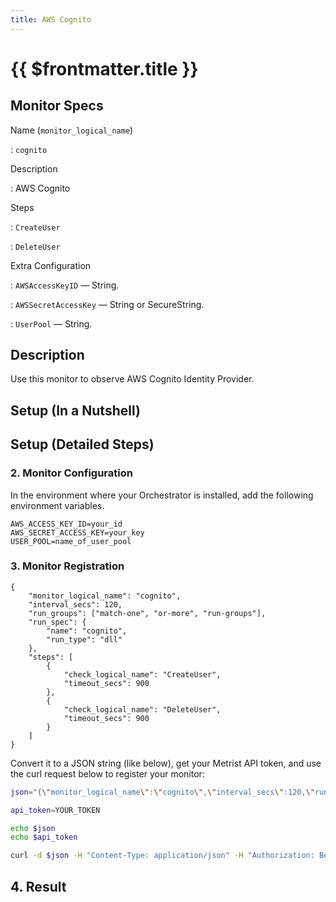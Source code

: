 ```yaml
---
title: AWS Cognito
---
```


# {{ $frontmatter.title }}

## Monitor Specs

Name (`monitor_logical_name`)

: `cognito`

Description

: AWS Cognito

Steps

: `CreateUser`

: `DeleteUser`

Extra Configuration

: `AWSAccessKeyID` — String.

: `AWSSecretAccessKey` — String or SecureString.

: `UserPool` — String.

## Description

Use this monitor to observe AWS Cognito Identity Provider.

## Setup (In a Nutshell)

<!--@include: /parts/setup-in-a-nutshell.md-->

## Setup (Detailed Steps)

<!--@include: /parts/setup-detailed-steps-pre-requisites.md-->

### 2. Monitor Configuration

<!--@include: /parts/setup-detailed-steps-2-monitor-configuration.md-->

In the environment where your Orchestrator is installed, add the following environment variables.

```
AWS_ACCESS_KEY_ID=your_id
AWS_SECRET_ACCESS_KEY=your_key
USER_POOL=name_of_user_pool
```

<!--@include: /parts/setup-detailed-steps-2-monitor-configuration-env-vars.md-->

### 3. Monitor Registration

<!--@include: /parts/setup-detailed-steps-3-monitor-registration.md-->

```json{3-4}
{
	"monitor_logical_name": "cognito",
	"interval_secs": 120,
	"run_groups": ["match-one", "or-more", "run-groups"],
	"run_spec": {
		"name": "cognito",
		"run_type": "dll"
	},
	"steps": [
		{
			"check_logical_name": "CreateUser",
			"timeout_secs": 900
		},
		{
			"check_logical_name": "DeleteUser",
			"timeout_secs": 900
		}
	]
}
```

Convert it to a JSON string (like below), get your Metrist API token, and use the curl request below to register your monitor:

```sh
json="{\"monitor_logical_name\":\"cognito\",\"interval_secs\":120,\"run_groups\":[\"match-one\",\"or-more\",\"run-groups\"],\"run_spec\":{\"name\":\"cognito\",\"run_type\":\"dll\"},\"steps\":[{\"check_logical_name\":\"CreateUser\",\"timeout_secs\":900},{\"check_logical_name\":\"DeleteUser\",\"timeout_secs\":900}]}"

api_token=YOUR_TOKEN

echo $json
echo $api_token

curl -d $json -H "Content-Type: application/json" -H "Authorization: Bearer $api_token" 'https://app.metrist.io/api/v0/monitor-config'

```

<!--@include: /parts/setup-detailed-steps-3-monitor-registration-api-tip.md-->

<!--@include: /parts/setup-detailed-steps-3-monitor-registration-stdout.md-->

## 4. Result

<!--@include: /parts/setup-detailed-steps-4-result.md-->
